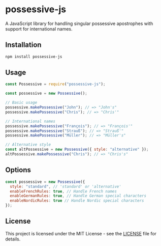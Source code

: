 # possessive-js

A JavaScript library for handling singular possessive apostrophes with support for international names.

## Installation

```bash
npm install possessive-js
```

## Usage

```javascript
const Possessive = require("possessive-js");

const possessive = new Possessive();

// Basic usage
possessive.makePossessive("John"); // => "John's"
possessive.makePossessive("Chris"); // => "Chris'"

// International names
possessive.makePossessive("François"); // => "François'"
possessive.makePossessive("Strauß"); // => "Strauß'"
possessive.makePossessive("Müller"); // => "Müller's"

// Alternative style
const altPossessive = new Possessive({ style: "alternative" });
altPossessive.makePossessive("Chris"); // => "Chris's"
```

## Options

```javascript
const possessive = new Possessive({
  style: "standard", // 'standard' or 'alternative'
  enableFrenchRules: true, // Handle French names
  enableGermanRules: true, // Handle German special characters
  enableNordicRules: true // Handle Nordic special characters
});
```

## License

This project is licensed under the MIT License - see the [LICENSE](LICENSE) file for details.
